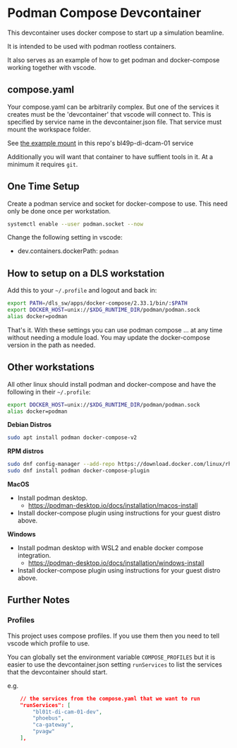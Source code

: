 # Podman Compose Devcontainer

This devcontainer uses docker compose to start up a simulation beamline.

It is intended to be used with podman rootless containers.

It also serves as an example of how to get podman and docker-compose working together with vscode.

## compose.yaml

Your compose.yaml can be arbitrarily complex. But one of the services it creates must be the 'devcontainer' that vscode will connect to. This is specified by service name in the devcontainer.json file.
That service must mount the workspace folder.

See [the example mount](https://github.com/epics-containers/example-services/blob/9414c026191897082d8097ee2d004ccc665077ba/services/bl01t-di-cam-01/compose.yml#L28-L29) in this repo's bl49p-di-dcam-01 service

Additionally you will want that container to have suffient tools in it. At a minimum it requires `git`.


## One Time Setup

Create a podman service and socket for docker-compose to use. This need only be done once per workstation.

```bash
systemctl enable --user podman.socket --now
```

Change the following setting in vscode:

- dev.containers.dockerPath: `podman`

## How to setup on a DLS workstation

Add this to your `~/.profile` and logout and back in:

```bash
export PATH=/dls_sw/apps/docker-compose/2.33.1/bin/:$PATH
export DOCKER_HOST=unix://$XDG_RUNTIME_DIR/podman/podman.sock
alias docker=podman
```

That's it. With these settings you can use podman compose ... at any time without needing a module load. You may update the docker-compose version in the path as needed.

## Other workstations

All other linux should install podman and docker-compose and have the following in their `~/.profile`:

```bash
export DOCKER_HOST=unix://$XDG_RUNTIME_DIR/podman/podman.sock
alias docker=podman
```

**Debian Distros**
```bash
sudo apt install podman docker-compose-v2
```

**RPM distros**
```bash
sudo dnf config-manager --add-repo https://download.docker.com/linux/rhel/docker-ce.repo
sudo dnf install podman docker-compose-plugin
```

**MacOS**

- Install podman desktop.
  - https://podman-desktop.io/docs/installation/macos-install
- Install docker-compose plugin using instructions for your guest distro above.

**Windows**

- Install podman desktop with WSL2 and enable docker compose integration.
  - https://podman-desktop.io/docs/installation/windows-install
- Install docker-compose plugin using instructions for your guest distro above.

## Further Notes

### Profiles

This project uses compose profiles. If you use them then you need to tell vscode which profile to use.

You can globally set the environment variable `COMPOSE_PROFILES` but it is easier to use the devcontainer.json setting `runServices` to list the services that the devcontainer should start.

e.g.
```json
	// the services from the compose.yaml that we want to run
	"runServices": [
		"bl01t-di-cam-01-dev",
		"phoebus",
		"ca-gateway",
		"pvagw"
	],
```
